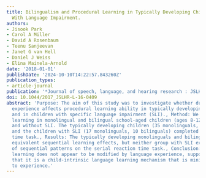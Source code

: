 ```yaml
---
title: Bilingualism and Procedural Learning in Typically Developing Children and Children
  With Language Impairment.
authors:
- Jisook Park
- Carol A Miller
- David A Rosenbaum
- Teenu Sanjeevan
- Janet G van Hell
- Daniel J Weiss
- Elina Mainela-Arnold
date: '2018-01-01'
publishDate: '2024-10-10T14:22:57.843260Z'
publication_types:
- article-journal
publication: '*Journal of speech, language, and hearing research : JSLHR*'
doi: 10.1044/2017_JSLHR-L-16-0409
abstract: 'Purpose: The aim of this study was to investigate whether dual language
  experience affects procedural learning ability in typically developing children
  and in children with specific language impairment (SLI)., Method: We examined procedural
  learning in monolingual and bilingual school-aged children (ages 8-12 years) with
  and without SLI. The typically developing children (35 monolinguals, 24 bilinguals)
  and the children with SLI (17 monolinguals, 10 bilinguals) completed a serial reaction
  time task., Results: The typically developing monolinguals and bilinguals exhibited
  equivalent sequential learning effects, but neither group with SLI exhibited learning
  of sequential patterns on the serial reaction time task., Conclusion: Procedural
  learning does not appear to be modified by language experience, supporting the notion
  that it is a child-intrinsic language learning mechanism that is minimally malleable
  to experience.'
---
```

